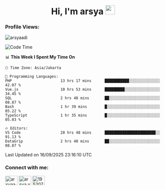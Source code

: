 <h1 align="center">Hi, I'm arsya 
  <img src="https://media.giphy.com/media/hvRJCLFzcasrR4ia7z/giphy.gif" width="30px"/>
</h1>

<p align="left"> <h3>Profile Views:</h3> <img src="https://komarev.com/ghpvc/?username=arsyaadi&label=Profile%20views&color=0e75b6&style=flat" alt="arsyaadi" /> </p>

<!--START_SECTION:waka-->
![Code Time](http://img.shields.io/badge/Code%20Time-4%2C481%20hrs%2057%20mins-blue)

📊 **This Week I Spent My Time On** 

```text
🕑︎ Time Zone: Asia/Jakarta

💬 Programming Languages: 
PHP                      13 hrs 17 mins      ███████████░░░░░░░░░░░░░░   42.07 % 
Vue.js                   10 hrs 53 mins      █████████░░░░░░░░░░░░░░░░   34.45 % 
SQL                      2 hrs 48 mins       ██░░░░░░░░░░░░░░░░░░░░░░░   08.87 % 
Bash                     1 hr 39 mins        █░░░░░░░░░░░░░░░░░░░░░░░░   05.22 % 
TypeScript               1 hr 35 mins        █░░░░░░░░░░░░░░░░░░░░░░░░   05.03 % 

🔥 Editors: 
VS Code                  28 hrs 48 mins      ███████████████████████░░   91.13 % 
DataGrip                 2 hrs 48 mins       ██░░░░░░░░░░░░░░░░░░░░░░░   08.87 % 
```


 Last Updated on 16/09/2025 23:16:10 UTC
<!--END_SECTION:waka-->

<!-- - 📫 How to reach me **itsme@arsyaadi.software** -->


<h3 align="left">Connect with me:</h3>
<p align="left">
<a href="https://linkedin.com/in/arsyaadi" target="blank"><img align="center" src="https://raw.githubusercontent.com/rahuldkjain/github-profile-readme-generator/master/src/images/icons/Social/linked-in-alt.svg" alt="arsyaadi" height="30" width="40" /></a>
<a href="https://fb.com/arsya.xkz" target="blank"><img align="center" src="https://raw.githubusercontent.com/rahuldkjain/github-profile-readme-generator/master/src/images/icons/Social/facebook.svg" alt="arsya.xkz" height="30" width="40" /></a>
<a href="https://stackoverflow.com/users/19520749" target="blank"><img align="center" src="https://raw.githubusercontent.com/rahuldkjain/github-profile-readme-generator/master/src/images/icons/Social/stack-overflow.svg" alt="19520749" height="30" width="40" /></a>
</p>
